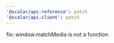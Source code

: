 ```yaml
---
'@scalar/api-reference': patch
'@scalar/api-client': patch
---
```


fix: window.matchMedia is not a function
